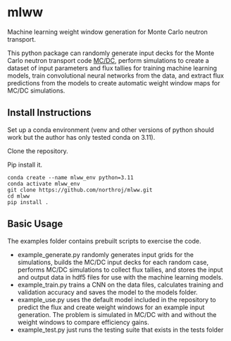 # mlww

Machine learning weight window generation for Monte Carlo neutron transport.

This python package can randomly generate input decks for the Monte Carlo neutron transport code [MC/DC](https://github.com/CEMeNT-PSAAP/MCDC), perform simulations to create a dataset of input parameters and flux tallies for training machine learning models, train convolutional neural networks from the data, and extract flux predictions from the models to create automatic weight window maps for MC/DC simulations.

## Install Instructions

Set up a conda environment (venv and other versions of python should work but the author has only tested conda on 3.11).

Clone the repository.

Pip install it.

```
conda create --name mlww_env python=3.11
conda activate mlww_env
git clone https://github.com/northroj/mlww.git
cd mlww
pip install .
```

## Basic Usage

The examples folder contains prebuilt scripts to exercise the code.

- example_generate.py randomly generates input grids for the simulations, builds the MC/DC input decks for each random case, performs MC/DC simulations to collect flux tallies, and stores the input and output data in hdf5 files for use with the machine learning models.
- example_train.py trains a CNN on the data files, calculates training and validation accuracy and saves the model to the models folder.
- example_use.py uses the default model included in the repository to predict the flux and create weight windows for an example input generation. The problem is simulated in MC/DC with and without the weight windows to compare efficiency gains.
- example_test.py just runs the testing suite that exists in the tests folder










